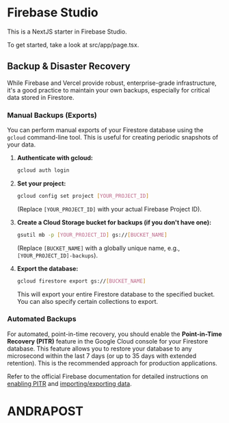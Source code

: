 # Firebase Studio

This is a NextJS starter in Firebase Studio.

To get started, take a look at src/app/page.tsx.

## Backup & Disaster Recovery

While Firebase and Vercel provide robust, enterprise-grade infrastructure, it's a good practice to maintain your own backups, especially for critical data stored in Firestore.

### Manual Backups (Exports)

You can perform manual exports of your Firestore database using the `gcloud` command-line tool. This is useful for creating periodic snapshots of your data.

1.  **Authenticate with gcloud:**
    ```bash
    gcloud auth login
    ```

2.  **Set your project:**
    ```bash
    gcloud config set project [YOUR_PROJECT_ID]
    ```
    (Replace `[YOUR_PROJECT_ID]` with your actual Firebase Project ID).

3.  **Create a Cloud Storage bucket for backups (if you don't have one):**
    ```bash
    gsutil mb -p [YOUR_PROJECT_ID] gs://[BUCKET_NAME]
    ```
    (Replace `[BUCKET_NAME]` with a globally unique name, e.g., `[YOUR_PROJECT_ID]-backups`).

4.  **Export the database:**
    ```bash
    gcloud firestore export gs://[BUCKET_NAME]
    ```
    This will export your entire Firestore database to the specified bucket. You can also specify certain collections to export.

### Automated Backups

For automated, point-in-time recovery, you should enable the **Point-in-Time Recovery (PITR)** feature in the Google Cloud console for your Firestore database. This feature allows you to restore your database to any microsecond within the last 7 days (or up to 35 days with extended retention). This is the recommended approach for production applications.

Refer to the official Firebase documentation for detailed instructions on [enabling PITR](https://firebase.google.com/docs/firestore/manage-data/pitr) and [importing/exporting data](https://firebase.google.com/docs/firestore/manage-data/export-import).
# ANDRAPOST
